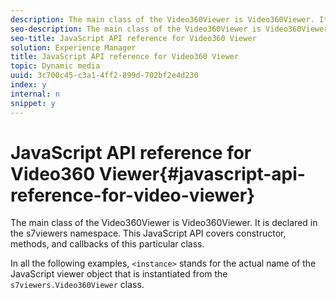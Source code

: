 ```yaml
---
description: The main class of the Video360Viewer is Video360Viewer. It is declared in the s7viewers namespace. This JavaScript API covers constructor, methods, and callbacks of this particular class.
seo-description: The main class of the Video360Viewer is Video360Viewer. It is declared in the s7viewers namespace. This JavaScript API covers constructor, methods, and callbacks of this particular class.
seo-title: JavaScript API reference for Video360 Viewer
solution: Experience Manager
title: JavaScript API reference for Video360 Viewer
topic: Dynamic media
uuid: 3c700c45-c3a1-4ff2-899d-702bf2e4d230
index: y
internal: n
snippet: y
---
```


# JavaScript API reference for Video360 Viewer{#javascript-api-reference-for-video-viewer}

The main class of the Video360Viewer is Video360Viewer. It is declared in the s7viewers namespace. This JavaScript API covers constructor, methods, and callbacks of this particular class.

In all the following examples, `<instance>` stands for the actual name of the JavaScript viewer object that is instantiated from the `s7viewers.Video360Viewer` class. 
